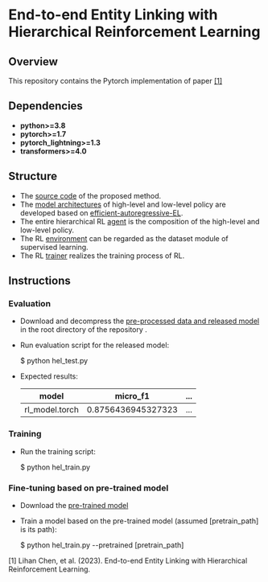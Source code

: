 # End-to-end Entity Linking with Hierarchical Reinforcement Learning

## Overview

This repository contains the Pytorch implementation of paper [[1]](#citation)

## Dependencies

* **python>=3.8**
* **pytorch>=1.7**
* **pytorch_lightning>=1.3**
* **transformers>=4.0**

## Structure
* The [source code](src) of the proposed method. 
* The [model architectures](src/model) of high-level and low-level policy are developed based on [efficient-autoregressive-EL](https://github.com/nicola-decao/efficient-autoregressive-EL/). 
* The entire hierarchical RL [agent](src/hierarchical_el.py) is the composition of the high-level and low-level policy.
* The RL [environment](src/environment.py) can be regarded as the dataset module of supervised learning.
* The RL [trainer](src/rl.py) realizes the training process of RL.

## Instructions
### Evaluation
* Download and decompress the [pre-processed data and released model](https://drive.google.com/file/d/13sMC6IaCFpZKdmr-0KhQu-QmAHR77Dhb/view?usp=sharing) in the root directory of the repository .
* Run evaluation script for the released model:

  $ python hel_test.py
* Expected results:

	| model          | micro_f1           | ... |
	|----------------|--------------------|-----|
	| rl_model.torch | 0.8756436945327323 | ... |

### Training
* Run the training script: 

  $ python hel_train.py 
### Fine-tuning based on pre-trained model
* Download the [pre-trained model](https://drive.google.com/file/d/1JB_YgHAbl1DUCbZEXn2jenqNRR7WYWJK/view?usp=share_link)
* Train a model based on the pre-trained model (assumed [pretrain_path] is its path): 

  $ python hel_train.py --pretrained [pretrain_path]

[1] Lihan Chen, et al. (2023).
End-to-end Entity Linking with Hierarchical Reinforcement Learning.
